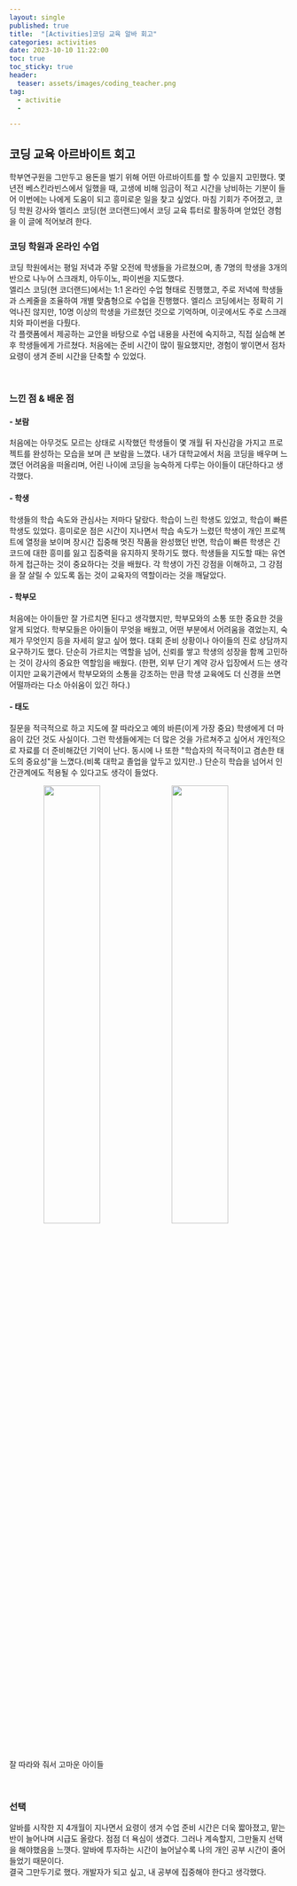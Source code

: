 ```yaml
---
layout: single
published: true
title:  "[Activities]코딩 교육 알바 회고"
categories: activities
date: 2023-10-10 11:22:00
toc: true
toc_sticky: true
header:
  teaser: assets/images/coding_teacher.png
tag:   
  - activitie
  - 

---
```


## 코딩 교육 아르바이트 회고

학부연구원을 그만두고 용돈을 벌기 위해 어떤 아르바이트를 할 수 있을지 고민했다. 몇년전 베스킨라빈스에서 일했을 때, 고생에 비해 임금이 적고 시간을 낭비하는 기분이 들어 이번에는 나에게 도움이 되고 흥미로운 일을 찾고 싶었다. 마침 기회가 주어졌고, 코딩 학원 강사와 엘리스 코딩(현 코더랜드)에서 코딩 교육 튜터로 활동하며 얻었던 경험을 이 글에 적어보려 한다.

### 코딩 학원과 온라인 수업

코딩 학원에서는 평일 저녁과 주말 오전에 학생들을 가르쳤으며, 총 7명의 학생을 3개의 반으로 나누어 스크래치, 아두이노, 파이썬을 지도했다.  
엘리스 코딩(현 코더랜드)에서는 1:1 온라인 수업 형태로 진행했고, 주로 저녁에 학생들과 스케줄을 조율하여 개별 맞춤형으로 수업을 진행했다. 엘리스 코딩에서는 정확히 기억나진 않지만, 10명 이상의 학생을 가르쳤던 것으로 기억하며, 이곳에서도 주로 스크래치와 파이썬을 다뤘다.  
각 플랫폼에서 제공하는 교안을 바탕으로 수업 내용을 사전에 숙지하고, 직접 실습해 본 후 학생들에게 가르쳤다. 처음에는 준비 시간이 많이 필요했지만, 경험이 쌓이면서 점차 요령이 생겨 준비 시간을 단축할 수 있었다.

<br>

### 느낀 점 & 배운 점

#### - 보람  
   
처음에는 아무것도 모르는 상태로 시작했던 학생들이 몇 개월 뒤 자신감을 가지고 프로젝트를 완성하는 모습을 보며 큰 보람을 느꼈다. 내가 대학교에서 처음 코딩을 배우며 느꼈던 어려움을 떠올리며, 어린 나이에 코딩을 능숙하게 다루는 아이들이 대단하다고 생각했다.

#### - 학생  
학생들의 학습 속도와 관심사는 저마다 달랐다. 학습이 느린 학생도 있었고, 학습이 빠른 학생도 있었다. 흥미로운 점은 시간이 지나면서 학습 속도가 느렸던 학생이 개인 프로젝트에 열정을 보이며 장시간 집중해 멋진 작품을 완성했던 반면, 학습이 빠른 학생은 긴 코드에 대한 흥미를 잃고 집중력을 유지하지 못하기도 했다.
학생들을 지도할 때는 유연하게 접근하는 것이 중요하다는 것을 배웠다. 각 학생이 가진 강점을 이해하고, 그 강점을 잘 살릴 수 있도록 돕는 것이 교육자의 역할이라는 것을 깨달았다.

#### - 학부모
처음에는 아이들만 잘 가르치면 된다고 생각했지만, 학부모와의 소통 또한 중요한 것을 알게 되었다. 학부모들은 아이들이 무엇을 배웠고, 어떤 부분에서 어려움을 겪었는지, 숙제가 무엇인지 등을 자세히 알고 싶어 했다. 대회 준비 상황이나 아이들의 진로 상담까지 요구하기도 했다. 단순히 가르치는 역할을 넘어, 신뢰를 쌓고 학생의 성장을 함께 고민하는 것이 강사의 중요한 역할임을 배웠다.
(한편, 외부 단기 계약 강사 입장에서 드는 생각이지만 교육기관에서 학부모와의 소통을 강조하는 만큼 학생 교육에도 더 신경을 쓰면 어떨까라는 다소 아쉬움이 있긴 하다.)

#### - 태도  
질문을 적극적으로 하고 지도에 잘 따라오고 예의 바른(이게 가장 중요) 학생에게 더 마음이 갔던 것도 사실이다. 그런 학생들에게는 더 많은 것을 가르쳐주고 싶어서 개인적으로 자료를 더 준비해갔던 기억이 난다. 
동시에 나 또한 "학습자의 적극적이고 겸손한 태도의 중요성"을 느꼈다.(비록 대학교 졸업을 앞두고 있지만..) 단순히 학습을 넘어서 인간관계에도 적용될 수 있다고도 생각이 들었다.

<span align="center"><img src="https://github.com/user-attachments/assets/d9df67ea-9788-4671-b444-57ebb3a27a84" width="45%"></span> <span align="center"><img src="https://github.com/user-attachments/assets/582750a1-9349-4558-81ae-93042260d625" width="45%"></span>  
잘 따라와 줘서 고마운 아이들

<br>

### 선택

알바를 시작한 지 4개월이 지나면서 요령이 생겨 수업 준비 시간은 더욱 짧아졌고, 맡는 반이 늘어나며 시급도 올랐다. 점점 더 욕심이 생겼다. 그러나 계속할지, 그만둘지 선택을 해야했음을 느꼇다. 알바에 투자하는 시간이 늘어날수록 나의 개인 공부 시간이 줄어들었기 때문이다.  
결국 그만두기로 했다. 개발자가 되고 싶고, 내 공부에 집중해야 한다고 생각했다.


